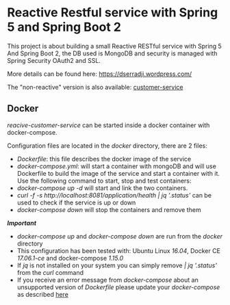 # Reactive Restful service with Spring 5 and Spring Boot 2

This project is about building a small Reactive RESTful service with Spring 5 And Spring Boot 2, the DB used is MongoDB and security is managed with Spring Security OAuth2 and SSL.

More details can be found here: https://dserradji.wordpress.com/

The "non-reactive" version is also available: [customer-service](https://github.com/dserradji/customer-service)

## Docker
*reacive-customer-service* can be started inside a docker container with docker-compose.

Configuration files are located in the *docker* directory, there are 2 files:
- *Dockerfile*: this file describes the docker image of the service
- *docker-compose.yml*: will start a container with mongoDB and will use Dockerfile to build the image of the service and start a container with it.
Use the following command to start, stop and test containers:
- *docker-compose up -d* will start and link the two containers.
- *curl -f -s http://localhost:8081/application/health | jq '.status'* can be used to check if the service is up or down
- *docker-compose down* will stop the containers and remove them

**_Important_**
- *docker-compose up* and *docker-compose down* are run from the *docker* directory
- This configuration has been tested with: Ubuntu Linux *16.04*, Docker CE *17.06.1-ce* and docker-compose *1.15.0*
- If *jq* is not installed on your system you can simply remove *| jq '.status'* from the *curl* command
- If you receive an error message from *docker-compose* about an unsupported version of *Dockerfile* please update your *docker-compose* as described [here](https://github.com/docker/compose/releases)

